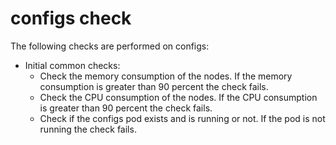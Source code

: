 # configs check

The following checks are performed on configs:

- Initial common checks:
    - Check the memory consumption of the nodes. If the memory consumption is greater than 90 percent the check fails.
    - Check the CPU consumption of the nodes. If the CPU consumption is greater than 90 percent the check fails.
    - Check if the configs pod exists and is running or not. If the pod is not running the check fails.

